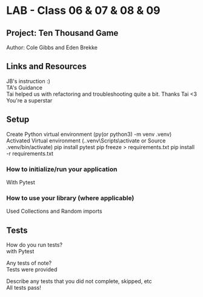 # LAB - Class 06 & 07 & 08 & 09

## Project: Ten Thousand Game
Author: Cole Gibbs and Eden Brekke

## Links and Resources
JB's instruction :)  
TA's Guidance  
Tai helped us with refactoring and troubleshooting quite a bit. Thanks Tai <3 You're a superstar  


## Setup
Create Python virtual environment (py(or python3) -m venv .venv)  
Activated Virtual environment (.\.venv\Scripts\activate or Source .venv/bin/activate)
pip install pytest
pip freeze > requirements.txt
pip install -r requirements.txt

### How to initialize/run your application 
With Pytest

### How to use your library (where applicable)
Used Collections and Random imports

## Tests
How do you run tests?  
with Pytest

Any tests of note?  
Tests were provided  

Describe any tests that you did not complete, skipped, etc  
All tests pass!

